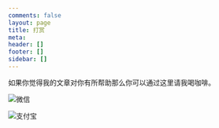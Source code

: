 ```yaml
---
comments: false
layout: page
title: 打赏
meta:
header: []
footer: []
sidebar: []
---
```

如果你觉得我的文章对你有所帮助那么你可以通过这里请我喝咖啡。  

![微信](https://cdn.jsdelivr.net/gh/Goopher97/tuchuang@master/img/wechatpay.jpg)

![支付宝](https://cdn.jsdelivr.net/gh/Goopher97/tuchuang@master/img/alipay.jpg)